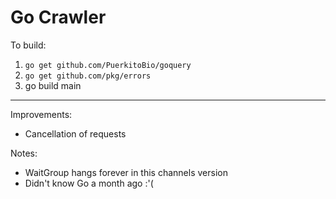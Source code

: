 # Go Crawler

To build:

1. `go get github.com/PuerkitoBio/goquery`
2. `go get github.com/pkg/errors`
3. go build main

---

Improvements:

* Cancellation of requests

Notes:

* WaitGroup hangs forever in this channels version
* Didn't know Go a month ago :'(